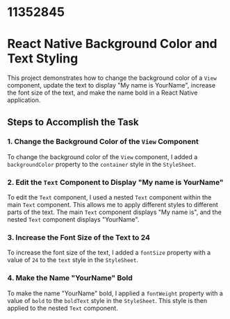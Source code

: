 # 11352845
# React Native Background Color and Text Styling

This project demonstrates how to change the background color of a `View` component, update the text to display "My name is YourName", increase the font size of the text, and make the name bold in a React Native application.

## Steps to Accomplish the Task

### 1. Change the Background Color of the `View` Component

To change the background color of the `View` component, I added a `backgroundColor` property to the `container` style in the `StyleSheet`.

### 2. Edit the `Text` Component to Display "My name is YourName"

To edit the `Text` component, I used a nested `Text` component within the main `Text` component. This allows me to apply different styles to different parts of the text. The main `Text` component displays "My name is", and the nested `Text` component displays "YourName".

### 3. Increase the Font Size of the Text to 24

To increase the font size of the text, I added a `fontSize` property with a value of `24` to the `text` style in the `StyleSheet`.

### 4. Make the Name "YourName" Bold

To make the name "YourName" bold, I applied a `fontWeight` property with a value of `bold` to the `boldText` style in the `StyleSheet`. This style is then applied to the nested `Text` component.

